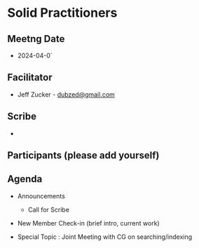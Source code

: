 # Solid Practitioners

## Meetng Date
* 2024-04-0`

## Facilitator 
* Jeff Zucker - dubzed@gmail.com

## Scribe
* 

## Participants (please add yourself)

## Agenda

* Announcements
    * Call for Scribe

* New Member Check-in (brief intro, current work)

* Special Topic  : Joint Meeting with CG on searching/indexing  
